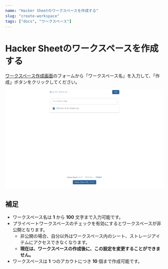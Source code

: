 ```yaml
---
name: "Hacker Sheetのワークスペースを作成する"
slug: "create-workspace"
tags: ["docs", "ワークスペース"]
---
```


# Hacker Sheetのワークスペースを作成する

[ワークスペース作成画面](https://hackersheet.com/new)のフォームから「ワークスペース名」を入力して、「作成」ボタンをクリックしてください。

![](%E3%83%AF%E3%83%BC%E3%82%AF%E3%82%B9%E3%83%9A%E3%83%BC%E3%82%B9%E4%BD%9C%E6%88%9001.jpg)

## 補足

- ワークスペース名は **1** から **100** 文字まで入力可能です。
- プライベートワークスペースのチェックを有効にするとワークスペースが非公開となります。
  - 非公開の場合、自分以外はワークスペース内のシート、ストレージアイテムにアクセスできなくなります。
  - **現在は、ワークスペースの作成後に、この設定を変更することができません。**
- ワークスペースは **1** つのアカウトにつき **10** 個まで作成可能です。

